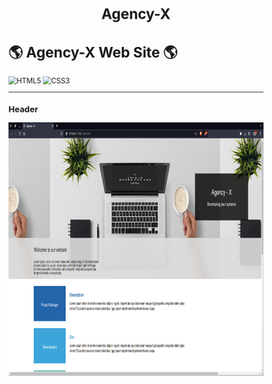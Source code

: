 <h1 align="center">Agency-X</h1>

# :earth_americas: Agency-X Web Site :earth_americas:

![HTML5](https://img.shields.io/badge/HTML5-E34F26?style=for-the-badge&logo=html5&logoColor=white)
![CSS3](https://img.shields.io/badge/CSS3-1572B6?style=for-the-badge&logo=css3&logoColor=white)

---

<h3>Header</h3>
<img src="img/screenshots/agency-header.png" width="1000"  height="500" title="Header Page">
